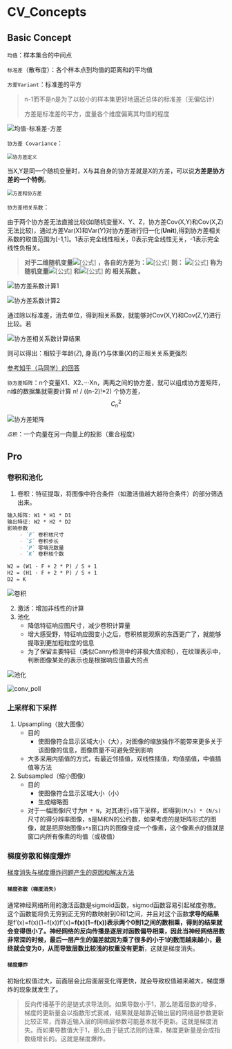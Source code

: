 # CV_Concepts

## Basic Concept

`均值`：样本集合的中间点

`标准差`（散布度）：各个样本点到均值的距离和的平均值

`方差Variant`：标准差的平方

> n-1而不是n是为了以较小的样本集更好地逼近总体的标准差（无偏估计）
>
> 方差是标准差的平方，度量各个维度偏离其均值的程度

![均值-标准差-方差](http://images.cnitblog.com/blog/397158/201307/24151741-557883992e954590b30407d4ed4a2005.jpg)

`协方差 Covariance`：

<img src="https://img-blog.csdnimg.cn/20181229094537124.png" alt="协方差定义" style="zoom:80%;" />

 当X,Y是同一个随机变量时，X与其自身的协方差就是X的方差，可以说**方差是协方差的一个特例**。

<img src="https://img-blog.csdnimg.cn/20181229094740204.png" alt="方差和协方差" style="zoom:80%;" />

`协方差相关系数`：

由于两个协方差无法直接比较(如随机变量X、Y、Z，协方差Cov(X,Y)和Cov(X,Z)无法比较)，通过方差Var(X)和Var(Y)对协方差进行归一化(**Unit**),得到协方差相关系数的取值范围为[-1,1]。1表示完全线性相关，0表示完全线性无关，-1表示完全线性负相关。

> **对于二维随机变量**![[公式]](https://www.zhihu.com/equation?tex=%28X%2CY%29) **，各自的方差为：**![[公式]](https://www.zhihu.com/equation?tex=Var%28X%29%3D%5Csigma%5E2_X%2C%5Cquad+Var%28Y%29%3D%5Csigma%5E2_Y) **则：** ![[公式]](https://www.zhihu.com/equation?tex=%5Crho_%7BXY%7D%3D%5Cfrac%7BCov%28X%2CY%29%7D%7B%5Csigma_X%5Csigma_Y%7D%5C%5C) **称为随机变量**![[公式]](https://www.zhihu.com/equation?tex=X) **和**![[公式]](https://www.zhihu.com/equation?tex=Y) **的 相关系数 。**

![协方差系数计算1](https://www.zhihu.com/equation?tex=%5Crho_%7BXY%7D%3D%5Cfrac%7BCov%28X%2CY%29%28%E5%8E%98%E7%B1%B3%5Ccdot%E5%85%AC%E6%96%A4%29%7D%7B%5Csigma_X%28%E5%8E%98%E7%B1%B3%29%5Csigma_Y%28%E5%85%AC%E6%96%A4%29%7D%3D%5Cfrac%7BCov%28X%2CY%29%7D%7B%5Csigma_X%5Csigma_Y%7D%5C%5C)

![协方差系数计算2](https://www.zhihu.com/equation?tex=%5Crho_%7BYZ%7D%3D%5Cfrac%7BCov%28Z%2CY%29%28%E5%B2%81%5Ccdot%E5%85%AC%E6%96%A4%29%7D%7B%5Csigma_Z%28%E5%B2%81%29%5Csigma_Y%28%E5%85%AC%E6%96%A4%29%7D%3D%5Cfrac%7BCov%28Z%2CY%29%7D%7B%5Csigma_Z%5Csigma_Y%7D%5C%5C)

通过除以标准差，消去单位，得到相关系数，就能够对Cov(X,Y)和Cov(Z,Y)进行比较。若

![协方差相关系数计算结果](https://www.zhihu.com/equation?tex=%5Crho_%7BXY%7D%3D0.7%2C%5Cquad+%5Crho_%7BZY%7D%3D0.53%5C%5C)

则可以得出：相较于年龄(*Z*), 身高(*Y*)与体重(*X*)的正相关关系更强烈

[参考知乎（马同学）的回答](https://www.zhihu.com/question/20852004)

`协方差矩阵`：n个变量X1、X2、···Xn，两两之间的协方差，就可以组成协方差矩阵，n维的数据集就需要计算 n! / ((n-2)!*2) 个协方差，$$C^2_n$$

![协方差矩阵](https://img-blog.csdn.net/2018071817155229?watermark/2/text/aHR0cHM6Ly9ibG9nLmNzZG4ubmV0L3FxXzMxMDczODcx/font/5a6L5L2T/fontsize/400/fill/I0JBQkFCMA==/dissolve/70)

`点积`：一个向量在另一向量上的投影（重合程度）

## Pro

### 卷积和池化

1. 卷积：特征提取，将图像中符合条件（如激活值越大越符合条件）的部分筛选出来。

```md
输入矩阵: W1 * H1 * D1
输出特征: W2 * H2 * D2
影响参数
	- `F` 卷积核尺寸
	- `S` 卷积步长
	- `P` 零填充数量
	- `K` 卷积核个数

W2 = (W1 - F + 2 * P) / S + 1
H2 = (H1 - F + 2 * P) / S + 1
D2 = K
```

![卷积](https://img-blog.csdnimg.cn/20210404145928812.png?x-oss-process=image/watermark,type_ZmFuZ3poZW5naGVpdGk,shadow_10,text_aHR0cHM6Ly9ibG9nLmNzZG4ubmV0L3BlYWNlZmFpcnk=,size_16,color_FFFFFF,t_70)

2. 激活：增加非线性的计算
3. 池化
   + 降低特征响应图尺寸，减少卷积计算量
   + 增大感受野，特征响应图变小之后，卷积核能观察的东西更广了，就能够提取到更加粗粒度的信息
   + 为了保留主要特征（类似Canny检测中的非极大值抑制），在纹理表示中，判断图像某处的表示也是根据响应值最大的点

![池化](https://img-blog.csdnimg.cn/20210404150630124.png?x-oss-process=image/watermark,type_ZmFuZ3poZW5naGVpdGk,shadow_10,text_aHR0cHM6Ly9ibG9nLmNzZG4ubmV0L3BlYWNlZmFpcnk=,size_16,color_FFFFFF,t_70)

![conv_poll](https://img-blog.csdn.net/20130918153655515?watermark/2/text/aHR0cDovL2Jsb2cuY3Nkbi5uZXQvc2lsZW5jZTEyMTQ=/font/5a6L5L2T/fontsize/400/fill/I0JBQkFCMA==/dissolve/70/gravity/Center)

### 上采样和下采样

1. Upsampling（放大图像）
   + 目的
     + 使图像符合显示区域大小（大），对图像的缩放操作不能带来更多关于该图像的信息，图像质量不可避免受到影响
   + 大多采用内插值的方式，有最近邻插值，双线性插值，均值插值，中值插值等方法
2. Subsampled（缩小图像）
   + 目的
     + 使图像符合显示区域大小（小）
     + 生成缩略图
   + 对于一幅图像I尺寸为`M * N`，对其进行`s`倍下采样，即得到`(M/s) * (N/s)`尺寸的得分辨率图像，s是M和N的公约数，如果考虑的是矩阵形式的图像，就是把原始图像`s*s`窗口内的图像变成一个像素，这个像素点的值就是窗口内所有像素的均值（或极值）

### 梯度弥散和梯度爆炸

[梯度消失与梯度爆炸问题产生的原因和解决方法](https://blog.csdn.net/u013069552/article/details/108307491?utm_medium=distribute.pc_relevant.none-task-blog-2%7Edefault%7ECTRLIST%7Edefault-1.no_search_link&depth_1-utm_source=distribute.pc_relevant.none-task-blog-2%7Edefault%7ECTRLIST%7Edefault-1.no_search_link)

#### `梯度弥散（梯度消失)`

通常神经网络所用的激活函数是sigmoid函数，sigmod函数容易引起梯度弥散。这个函数能将负无穷到正无穷的数映射到0和1之间，并且对这个函数**求导的结果**是f′(x)=f(x)(1−f(x))f′(x)=**f(x)(1−f(x))**表示两个0到1之间的数相乘，得到的结果就会变得很小了。神经网络的反向传播是逐层对函数偏导相乘，因此当神经网络层数非常深的时候，最后一层产生的偏差就因为乘了很多的小于1的数而越来越小，最终就会变为0，从而导致**层数比较浅的权重没有更新**，这就是梯度消失。

#### `梯度爆炸`

初始化权值过大，前面层会比后面层变化得更快，就会导致权值越来越大，梯度爆炸的现象就发生了。

> 反向传播基于的是链式求导法则。如果导数小于1，那么随着层数的增多，梯度的更新量会以指数形式衰减，结果就是越靠近输出层的网络层参数更新比较正常，而靠近输入层的网络层参数可能基本就不更新。这就是梯度消失。而如果导数值大于1，那么由于链式法则的连乘，梯度更新量是会成指数级增长的。这就是梯度爆炸。

